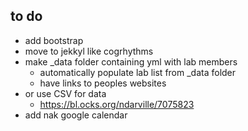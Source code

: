 ## to do
  * add bootstrap
  * move to jekkyl like cogrhythms
  * make _data folder containing yml with lab members
    * automatically populate lab list from _data folder
    * have links to peoples websites
  * or use CSV for data
    * https://bl.ocks.org/ndarville/7075823
  * add nak google calendar
